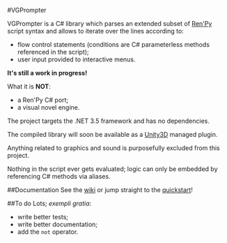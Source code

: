 #VGPrompter

VGPrompter is a C# library which parses an extended subset of [Ren'Py](https://www.renpy.org/) script syntax and allows to iterate over the lines according to:
- flow control statements (conditions are C# parameterless methods referenced in the script);
- user input provided to interactive menus.

**It's still a work in progress!**

What it is **NOT**:
- a Ren'Py C# port;
- a visual novel engine.

The project targets the .NET 3.5 framework and has no dependencies.

The compiled library will soon be available as a [Unity3D](http://unity3d.com/) managed plugin.

Anything related to graphics and sound is purposefully excluded from this project.

Nothing in the script ever gets evaluated; logic can only be embedded by referencing C# methods via aliases.

##Documentation
See the [wiki](https://github.com/eugeniusfox/vgprompter/wiki) or jump straight to the [quickstart](https://github.com/eugeniusfox/vgprompter/wiki/Quickstart)!

##To do
Lots; *exempli gratia*:
- write better tests;
- write better documentation;
- add the `not` operator.
